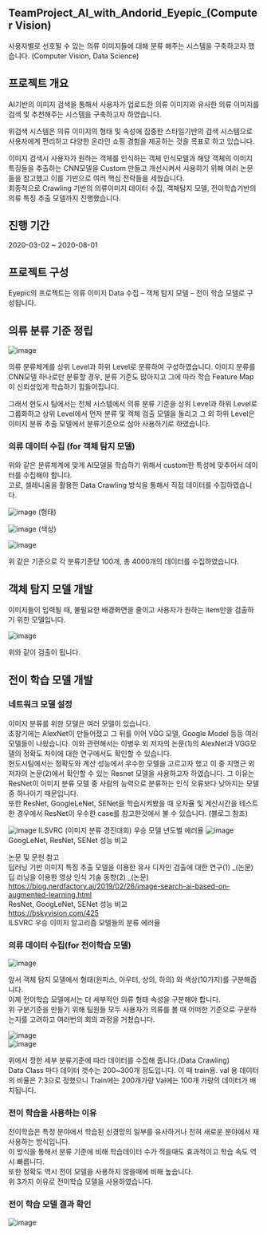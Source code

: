 ## TeamProject_AI_with_Andorid_Eyepic_(Computer Vision)

사용자별로 선호될 수 있는 의류 이미지들에 대해 분류 해주는 시스템을 구축하고자 했습니다. (Computer Vision, Data Science)


## 프로젝트 개요

AI기반의 이미지 검색을 통해서 사용자가 업로드한 의류 이미지와 유사한 의류 이미지를 검색 및 추천해주는 시스템을 구축하고자 하였습니다.

위검색 시스템은 의류 이미지의 형태 및 속성에 집중한 스타일기반의 검색 시스템으로 사용자에게 편리하고 다양한 온라인 쇼핑 경험을 제공하는 것을 목표로 하고 있습니다.

 이미지 검색시 사용자가 원하는 객체를 인식하는 객체 인식모델과 해당 객체의 이미지 특징들을 추출하는 CNN모델을 Custom 만들고 개선시켜서 사용하기 위해 여러 논문들을 참고했고 이를 기반으로 여러 핵심 전략들을 세웠습니다.  
 최종적으로 Crawling 기반의 의류이미지 데이터 수집, 객체탐지 모델, 전이학습기반의 의류 특징 추출 모델까지 진행했습니다.


## 진행 기간
2020-03-02 ~ 2020-08-01


## 프로젝트 구성

 Eyepic의 프로젝트는 의류 이미지 Data 수집  – 객체 탐지 모델 – 전이 학습 모델로 구성됩니다.


## 의류 분류 기준 정립

![image](https://user-images.githubusercontent.com/44837403/136703324-4a1e7f2a-392d-4b9a-8744-7ea1f506fedf.png)

의류 분류체계를 상위 Level과 하위 Level로 분류하여 구성하였습니다. 이미지 분류를 CNN모델 하나로만 분류할 경우, 분류 기준도 많아지고 그에 따라 학습 Feature Map이 신뢰성있게 학습하기 힘들어집니다.  

 그래서 현도시 팀에서는 전체 시스템에서 의류 분류 기준을 상위 Level과 하위 Level로 그룹화하고 상위 Level에서 먼저 분류 및 객체 검출 모델을 돌리고 그 외 하위 Level은 이미지 분류 추출 모델에서 분류기준으로 삼아 사용하기로 하였습니다.
 

### 의류 데이터 수집 (for 객체 탐지 모델)

위와 같은 분류체계에 맞게 AI모델을 학습하기 위해서 custom한 특성에 맞추어서 데이터를 수집해야 합니다.  
고로, 셀레니움을 활용한 Data Crawling 방식을 통해서 직접 데이터를 수집하였습니다.

![image](https://user-images.githubusercontent.com/44837403/136703812-bf5d9d26-7124-4495-a8ea-6ee9f47710f4.png)
(형태)

![image](https://user-images.githubusercontent.com/44837403/136703817-d8d50beb-b054-4c8a-9bbd-986fd2751a26.png)
(색상)

![image](https://user-images.githubusercontent.com/44837403/136703898-544c34af-6097-430b-92ee-60277cbb6a42.png)

위 같은 기준으로 각 분류기준당 100개, 총 4000개의 데이터를 수집하였습니다.

## 객체 탐지 모델 개발

이미지들이 입력될 때, 불필요한 배경화면을 줄이고 사용자가 원하는 item만을 검출하기 위한 모델입니다.

![image](https://user-images.githubusercontent.com/44837403/136703946-abee5952-6fb1-41ae-958d-cf11d75a8860.png)

위와 같이 검출이 됩니다.  

## 전이 학습 모델 개발

### 네트워크 모델 설정

이미지 분류를 위한 모델은 여러 모델이 있습니다.  
초창기에는 AlexNet이 만들어졌고 그 뒤를 이어 VGG 모델, Google Model 등등 여러 모델들이 나왔습니다. 이와 관련해서는 이병우 외 저자의 논문(1)의 AlexNet과 VGG모델의 정확도 차이에 대한 연구에서도 확인할 수 있습니다.  
현도시팀에서는 정확도와 계산 성능에서 우수한 모델을 고르고자 했고 이 중 지명근 외 저자의 논문(2)에서 확인할 수 있는 Resnet 모델을 사용하고자 하였습니다. 그 이유는 ResNet이 이미지 분류 모델 중 사람의 능력으로 분류하는 인식 오류보다 낮아지는 모델 중 하나이기 때문입니다.  
또한 ResNet, GoogleLeNet, SENet을 학습시켜봤을 때 오차율 및 계산시간을 테스트한 경우에서 ResNet이 우수한 case를 참고한것에서 볼 수 있습니다. (블로그 참조)

![image](https://user-images.githubusercontent.com/44837403/136704054-3d742c19-42d6-45ee-bcc2-2e88f368789f.png)
ILSVRC (이미지 분류 경진대회) 우승 모델 년도별 에러율
![image](https://user-images.githubusercontent.com/44837403/136704067-b18060fb-0b3f-4173-b242-ac17b62545e6.png)
GoogLeNet, ResNet, SENet 성능 비교

논문 및 문헌 참고  
딥러닝 기반 이미지 특징 추출 모델을 이용한 유사 디자인 검출에 대한 연구(1) _(논문)  
딥 러닝을 이용한 영상 인식 기술 동향(2) _(논문)  
https://blog.nerdfactory.ai/2019/02/26/image-search-ai-based-on-augmented-learning.html  
ResNet, GoogLeNet, SENet 성능 비교  
https://bskyvision.com/425  
ILSVRC 우승 이미지 알고리즘 모델들의 분류 에러율  

### 의류 데이터 수집(for 전이학습 모델)
![image](https://user-images.githubusercontent.com/44837403/136704381-549716e0-7679-4ae9-b60a-b98f78597811.png)

앞서 객체 탐지 모델에서 형태(원피스, 아우터, 상의, 하의) 와 색상(10가지)를 구분해줍니다.  
이제 전이학습 모델에서는 더 세부적인 의류 형태 속성을 구분해야 합니다.  
위 구분기준을 만들기 위해 팀원들 모두 사용자가 의류를 볼 때 어떠한 기준으로 구분하는지를 고려하고 여러번의 회의 과정을 거쳤습니다.  

![image](https://user-images.githubusercontent.com/44837403/136704523-eb1df341-e9a2-4882-bdb8-6e66b8d0b924.png)  
![image](https://user-images.githubusercontent.com/44837403/136704529-2344fd39-3749-4441-b276-6fabcaf68b87.png)

위에서 정한 세부 분류기준에 따라 데이터를 수집해 줍니다.(Data Crawling)  
Data Class 마다 데이터 갯수는 200~300개 정도입니다.
이 때 train용. val 용 데이터의 비율은 7:3으로 정했으니 Train에는 200개가량 Val에는 100개 가량의 데이터가 배치됩니다.  


### 전이 학습을 사용하는 이유  

전이학습은 특정 분야에서 학습된 신경망의 일부를 유사하거나 전혀 새로운 분야에서 재사용하는 방식입니다.  
이 방식을 통해서 분류 기준에 비해 학습데이터 수가 적을때도 효과적이고 학습 속도 역시 빠릅니다.  
또한 정확도 역시 전이 모델을 사용하지 않을때에 비해 높습니다.  
위 3가지 이유로 전이학습 모델을 사용하였습니다.

### 전이 학습 모델 결과 확인    
![image](https://user-images.githubusercontent.com/44837403/136704839-7fd28238-9d87-4f86-9bb1-19682b1d4257.png) 










